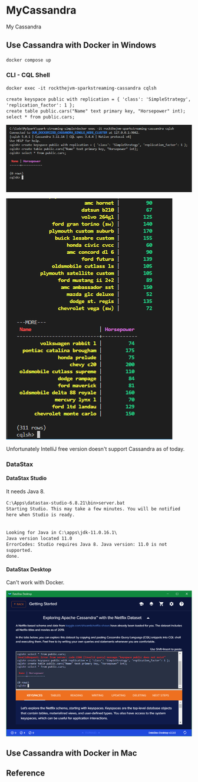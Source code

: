 # MyCassandra

My Cassandra

## Use Cassandra with Docker in Windows

`docker compose up`

### CLI - CQL Shell

`docker exec -it rockthejvm-sparkstreaming-cassandra cqlsh`

```dos
create keyspace public with replication = { 'class': 'SimpleStrategy', 'replication_factor': 1 };
create table public.cars("Name" text primary key, "Horsepower" int);
select * from public.cars;
```

![1671900442590](image/README/1671900442590.png)

![1671900653879](image/README/1671900653879.png)

Unfortunately IntelliJ free version doesn't support Cassandra as of today.

### DataStax

#### DataStax Studio

It needs Java 8.

```dos
C:\Apps\datastax-studio-6.8.21\bin>server.bat
Starting Studio. This may take a few minutes. You will be notified here when Studio is ready.


Looking for Java in C:\apps\jdk-11.0.16.1\
Java version located 11.0
ErrorCodes: Studio requires Java 8. Java version: 11.0 is not supported.
done.
```

#### DataStax Desktop

Can't work with Docker.

![1671902890240](image/README/1671902890240.png)

## Use Cassandra with Docker in Mac

## Reference
